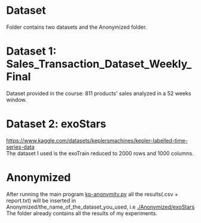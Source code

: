 
Dataset
==============
Folder contains two datasets and the Anonymized folder.

# Dataset 1: Sales_Transaction_Dataset_Weekly_Final
Dataset provided in the course: 811 products' sales analyzed in a 52 weeks window.

# Dataset 2: exoStars
https://www.kaggle.com/datasets/keplersmachines/kepler-labelled-time-series-data <br>
The dataset I used is the exoTrain reduced to 2000 rows and 1000 columns.

# Anonymized

After running the main program <a href="../kp-anonymity.py">kp-anonymity.py</a> all the results(.csv + report.txt) will be inserted in Anonymized/the_name_of_the_dataset_you_used, i.e <a href="./Anonymized/exoStars">./Anonymized/exoStars</a> <br>
The folder already contains all the results of my experiments.

